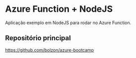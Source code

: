
# Azure Function + NodeJS

Aplicação exemplo em NodeJS para rodar no Azure Function.

## Repositório principal

https://github.com/bolzon/azure-bootcamp

